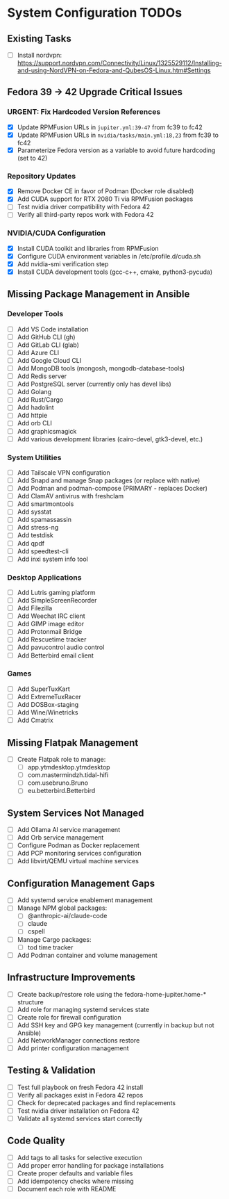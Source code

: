 # System Configuration TODOs

## Existing Tasks
- [ ] Install nordvpn: https://support.nordvpn.com/Connectivity/Linux/1325529112/Installing-and-using-NordVPN-on-Fedora-and-QubesOS-Linux.htm#Settings

## Fedora 39 → 42 Upgrade Critical Issues

### URGENT: Fix Hardcoded Version References
- [x] Update RPMFusion URLs in `jupiter.yml:39-47` from fc39 to fc42
- [x] Update RPMFusion URLs in `nvidia/tasks/main.yml:18,23` from fc39 to fc42
- [x] Parameterize Fedora version as a variable to avoid future hardcoding (set to 42)

### Repository Updates
- [x] Remove Docker CE in favor of Podman (Docker role disabled)
- [x] Add CUDA support for RTX 2080 Ti via RPMFusion packages
- [ ] Test nvidia driver compatibility with Fedora 42
- [ ] Verify all third-party repos work with Fedora 42

### NVIDIA/CUDA Configuration
- [x] Install CUDA toolkit and libraries from RPMFusion
- [x] Configure CUDA environment variables in /etc/profile.d/cuda.sh
- [x] Add nvidia-smi verification step
- [x] Install CUDA development tools (gcc-c++, cmake, python3-pycuda)

## Missing Package Management in Ansible

### Developer Tools
- [ ] Add VS Code installation
- [ ] Add GitHub CLI (gh)
- [ ] Add GitLab CLI (glab)
- [ ] Add Azure CLI
- [ ] Add Google Cloud CLI
- [ ] Add MongoDB tools (mongosh, mongodb-database-tools)
- [ ] Add Redis server
- [ ] Add PostgreSQL server (currently only has devel libs)
- [ ] Add Golang
- [ ] Add Rust/Cargo
- [ ] Add hadolint
- [ ] Add httpie
- [ ] Add orb CLI
- [ ] Add graphicsmagick
- [ ] Add various development libraries (cairo-devel, gtk3-devel, etc.)

### System Utilities
- [ ] Add Tailscale VPN configuration
- [ ] Add Snapd and manage Snap packages (or replace with native)
- [ ] Add Podman and podman-compose (PRIMARY - replaces Docker)
- [ ] Add ClamAV antivirus with freshclam
- [ ] Add smartmontools
- [ ] Add sysstat
- [ ] Add spamassassin
- [ ] Add stress-ng
- [ ] Add testdisk
- [ ] Add qpdf
- [ ] Add speedtest-cli
- [ ] Add inxi system info tool

### Desktop Applications
- [ ] Add Lutris gaming platform
- [ ] Add SimpleScreenRecorder
- [ ] Add Filezilla
- [ ] Add Weechat IRC client
- [ ] Add GIMP image editor
- [ ] Add Protonmail Bridge
- [ ] Add Rescuetime tracker
- [ ] Add pavucontrol audio control
- [ ] Add Betterbird email client

### Games
- [ ] Add SuperTuxKart
- [ ] Add ExtremeTuxRacer
- [ ] Add DOSBox-staging
- [ ] Add Wine/Winetricks
- [ ] Add Cmatrix

## Missing Flatpak Management
- [ ] Create Flatpak role to manage:
  - [ ] app.ytmdesktop.ytmdesktop
  - [ ] com.mastermindzh.tidal-hifi
  - [ ] com.usebruno.Bruno
  - [ ] eu.betterbird.Betterbird

## System Services Not Managed
- [ ] Add Ollama AI service management
- [ ] Add Orb service management
- [ ] Configure Podman as Docker replacement
- [ ] Add PCP monitoring services configuration
- [ ] Add libvirt/QEMU virtual machine services

## Configuration Management Gaps
- [ ] Add systemd service enablement management
- [ ] Manage NPM global packages:
  - [ ] @anthropic-ai/claude-code
  - [ ] claude
  - [ ] cspell
- [ ] Manage Cargo packages:
  - [ ] tod time tracker
- [ ] Add Podman container and volume management

## Infrastructure Improvements
- [ ] Create backup/restore role using the fedora-home-jupiter.home-* structure
- [ ] Add role for managing systemd services state
- [ ] Create role for firewall configuration
- [ ] Add SSH key and GPG key management (currently in backup but not Ansible)
- [ ] Add NetworkManager connections restore
- [ ] Add printer configuration management

## Testing & Validation
- [ ] Test full playbook on fresh Fedora 42 install
- [ ] Verify all packages exist in Fedora 42 repos
- [ ] Check for deprecated packages and find replacements
- [ ] Test nvidia driver installation on Fedora 42
- [ ] Validate all systemd services start correctly

## Code Quality
- [ ] Add tags to all tasks for selective execution
- [ ] Add proper error handling for package installations
- [ ] Create proper defaults and variable files
- [ ] Add idempotency checks where missing
- [ ] Document each role with README
